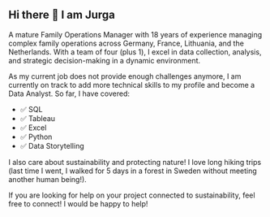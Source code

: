 ## Hi there 👋 I am Jurga

A mature Family Operations Manager with 18 years of experience managing complex family operations across Germany, France, Lithuania, and the Netherlands. With a team of four (plus 1), I excel in data collection, analysis, and strategic decision-making in a dynamic environment.

As my current job does not provide enough challenges anymore, I am currently on track to add more technical skills to my profile and become a Data Analyst. So far, I have covered:
- ✅ SQL
- ✅ Tableau
- ✅ Excel
- ✅ Python
- ✅ Data Storytelling

I also care about sustainability and protecting nature! I love long hiking trips (last time I went, I walked for 5 days in a forest in Sweden without meeting another human being!).

If you are looking for help on your project connected to sustainability, feel free to connect! I would be happy to help!






<!--
**JurgaMart/JurgaMart** is a ✨ _special_ ✨ repository because its `README.md` (this file) appears on your GitHub profile.


